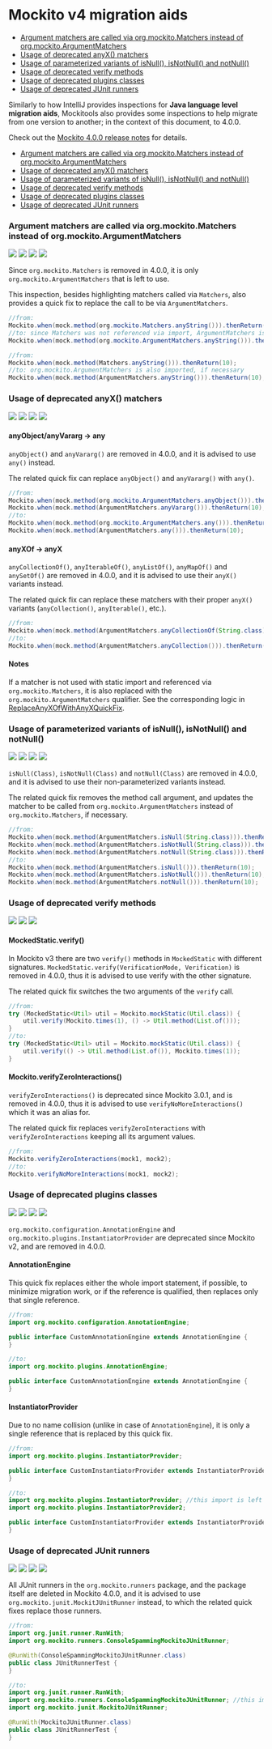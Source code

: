 # Mockito v4 migration aids

<!-- TOC -->
* [Argument matchers are called via org.mockito.Matchers instead of org.mockito.ArgumentMatchers](#argument-matchers-are-called-via-orgmockitomatchers-instead-of-orgmockitoargumentmatchers)
* [Usage of deprecated anyX() matchers](#usage-of-deprecated-anyx-matchers)
* [Usage of parameterized variants of isNull(), isNotNull() and notNull()](#usage-of-parameterized-variants-of-isnull-isnotnull-and-notnull)
* [Usage of deprecated verify methods](#usage-of-deprecated-verify-methods)
* [Usage of deprecated plugins classes](#usage-of-deprecated-plugins-classes)
* [Usage of deprecated JUnit runners](#usage-of-deprecated-junit-runners)
<!-- TOC -->

Similarly to how IntelliJ provides inspections for **Java language level migration aids**, Mockitools also provides
some inspections to help migrate from one version to another; in the context of this document, to 4.0.0.

Check out the [Mockito 4.0.0 release notes](https://github.com/mockito/mockito/releases/tag/v4.0.0) for details.

- [Argument matchers are called via org.mockito.Matchers instead of org.mockito.ArgumentMatchers](#argument-matchers-are-called-via-orgmockitomatchers-instead-of-orgmockitoargumentmatchers)
- [Usage of deprecated anyX() matchers](#usage-of-deprecated-anyx-matchers)
- [Usage of parameterized variants of isNull(), isNotNull() and notNull()](#usage-of-parameterized-variants-of-isnull-isnotnull-and-notnull)
- [Usage of deprecated verify methods](#usage-of-deprecated-verify-methods)
- [Usage of deprecated plugins classes](#usage-of-deprecated-plugins-classes)
- [Usage of deprecated JUnit runners](#usage-of-deprecated-junit-runners)

### Argument matchers are called via org.mockito.Matchers instead of org.mockito.ArgumentMatchers

![](https://img.shields.io/badge/since-0.1.0-blue) [![](https://img.shields.io/badge/implementation-ArgumentMatchersCalledViaMatchersInspection-blue)](../src/main/java/com/picimako/mockitools/inspection/migrationaids/v4/ArgumentMatchersCalledViaMatchersInspection.java)
![](https://img.shields.io/badge/mockito-2.x-orange) ![](https://img.shields.io/badge/mockito-3.x-orange)

Since `org.mockito.Matchers` is removed in 4.0.0, it is only `org.mockito.ArgumentMatchers` that is left to use.

This inspection, besides highlighting matchers called via `Matchers`, also provides a quick fix to replace the call to
be via `ArgumentMatchers`.

```java
//from:
Mockito.when(mock.method(org.mockito.Matchers.anyString())).thenReturn(10);
//to: since Matchers was not referenced via import, ArgumentMatchers is kept that way too
Mockito.when(mock.method(org.mockito.ArgumentMatchers.anyString())).thenReturn(10);
```

```java
//from:
Mockito.when(mock.method(Matchers.anyString())).thenReturn(10);
//to: org.mockito.ArgumentMatchers is also imported, if necessary
Mockito.when(mock.method(ArgumentMatchers.anyString())).thenReturn(10);
```

### Usage of deprecated anyX() matchers

![](https://img.shields.io/badge/since-0.1.0-blue) [![](https://img.shields.io/badge/implementation-UsageOfAnyMatchersInspection-blue)](../src/main/java/com/picimako/mockitools/inspection/migrationaids/v4/UsageOfAnyMatchersInspection.java)
![](https://img.shields.io/badge/mockito-2.x-orange) ![](https://img.shields.io/badge/mockito-3.x-orange)

#### anyObject/anyVararg -> any

`anyObject()` and `anyVararg()` are removed in 4.0.0, and it is advised to use `any()` instead.

The related quick fix can replace `anyObject()` and `anyVararg()` with `any()`.

```java
//from:
Mockito.when(mock.method(org.mockito.ArgumentMatchers.anyObject())).thenReturn(10);
Mockito.when(mock.method(ArgumentMatchers.anyVararg())).thenReturn(10);
//to:
Mockito.when(mock.method(org.mockito.ArgumentMatchers.any())).thenReturn(10);
Mockito.when(mock.method(ArgumentMatchers.any())).thenReturn(10);
```

#### anyXOf -> anyX

`anyCollectionOf()`, `anyIterableOf()`, `anyListOf()`, `anyMapOf()` and `anySetOf()` are removed in 4.0.0, and it is advised to use their `anyX()` variants instead.

The related quick fix can replace these matchers with their proper `anyX()` variants (`anyCollection()`, `anyIterable()`, etc.).  

```java
//from:
Mockito.when(mock.method(ArgumentMatchers.anyCollectionOf(String.class))).thenReturn(10);
//to:
Mockito.when(mock.method(ArgumentMatchers.anyCollection())).thenReturn(10);
```

#### Notes

If a matcher is not used with static import and referenced via `org.mockito.Matchers`, it is also replaced
with the `org.mockito.ArgumentMatchers` qualifier. See the corresponding logic in [ReplaceAnyXOfWithAnyXQuickFix](../src/main/java/com/picimako/mockitools/inspection/migrationaids/v4/UsageOfAnyMatchersInspection.java).

### Usage of parameterized variants of isNull(), isNotNull() and notNull()

![](https://img.shields.io/badge/since-0.1.0-blue) [![](https://img.shields.io/badge/implementation-UsageOfAnyMatchersInspection-blue)](../src/main/java/com/picimako/mockitools/inspection/migrationaids/v4/UsageOfAnyMatchersInspection.java)
![](https://img.shields.io/badge/mockito-2.x-orange) ![](https://img.shields.io/badge/mockito-3.x-orange)

`isNull(Class)`, `isNotNull(Class)` and `notNull(Class)` are removed in 4.0.0, and it is advised to use their non-parameterized variants instead.

The related quick fix removes the method call argument, and updates the matcher to be called from `org.mockito.ArgumentMatchers` instead of `org.mockito.Matchers`, if necessary.

```java
//from:
Mockito.when(mock.method(ArgumentMatchers.isNull(String.class))).thenReturn(10);
Mockito.when(mock.method(ArgumentMatchers.isNotNull(String.class))).thenReturn(10);
Mockito.when(mock.method(ArgumentMatchers.notNull(String.class))).thenReturn(10);
//to:
Mockito.when(mock.method(ArgumentMatchers.isNull())).thenReturn(10);
Mockito.when(mock.method(ArgumentMatchers.isNotNull())).thenReturn(10);
Mockito.when(mock.method(ArgumentMatchers.notNull())).thenReturn(10);
```

### Usage of deprecated verify methods

![](https://img.shields.io/badge/since-0.1.0-blue) [![](https://img.shields.io/badge/implementation-UsageOfDeprecatedVerifyInspection-blue)](../src/main/java/com/picimako/mockitools/inspection/migrationaids/v4/UsageOfDeprecatedVerifyInspection.java)
![](https://img.shields.io/badge/mockito-3.x-orange)

#### MockedStatic.verify()
In Mockito v3 there are two `verify()` methods in `MockedStatic` with different signatures.
`MockedStatic.verify(VerificationMode, Verification)` is removed in 4.0.0, thus it is advised to use verify with the other signature.

The related quick fix switches the two arguments of the `verify` call.

```java
//from:
try (MockedStatic<Util> util = Mockito.mockStatic(Util.class)) {
    util.verify(Mockito.times(1), () -> Util.method(List.of()));
}
//to:
try (MockedStatic<Util> util = Mockito.mockStatic(Util.class)) {
    util.verify(() -> Util.method(List.of()), Mockito.times(1));
}
```

#### Mockito.verifyZeroInteractions()

`verifyZeroInteractions()` is deprecated since Mockito 3.0.1, and is removed in 4.0.0, thus it is advised to use `verifyNoMoreInteractions()` which it was an alias for.

The related quick fix replaces `verifyZeroInteractions` with `verifyZeroInteractions` keeping all its argument values.

```java
//from:
Mockito.verifyZeroInteractions(mock1, mock2);
//to:
Mockito.verifyNoMoreInteractions(mock1, mock2);
```

### Usage of deprecated plugins classes

![](https://img.shields.io/badge/since-0.1.0-blue) [![](https://img.shields.io/badge/implementation-UsageOfDeprecatedPluginClassesInspection-blue)](../src/main/java/com/picimako/mockitools/inspection/migrationaids/v4/UsageOfDeprecatedPluginClassesInspection.java)
![](https://img.shields.io/badge/mockito-2.x-orange) ![](https://img.shields.io/badge/mockito-3.x-orange)

`org.mockito.configuration.AnnotationEngine` and `org.mockito.plugins.InstantiatorProvider` are deprecated since Mockito v2, and are removed in 4.0.0.

#### AnnotationEngine

This quick fix replaces either the whole import statement, if possible, to minimize migration work, or if the reference is qualified, then replaces only that single reference.

```java
//from:
import org.mockito.configuration.AnnotationEngine;

public interface CustomAnnotationEngine extends AnnotationEngine {
}

//to:
import org.mockito.plugins.AnnotationEngine;

public interface CustomAnnotationEngine extends AnnotationEngine {
}
```

#### InstantiatorProvider

Due to no name collision (unlike in case of `AnnotationEngine`), it is only a single reference that is replaced by this quick fix.

```java
//from:
import org.mockito.plugins.InstantiatorProvider;

public interface CustomInstantiatorProvider extends InstantiatorProvider {
}

//to:
import org.mockito.plugins.InstantiatorProvider; //this import is left in for now
import org.mockito.plugins.InstantiatorProvider2;

public interface CustomInstantiatorProvider extends InstantiatorProvider2 {
}
```

### Usage of deprecated JUnit runners

![](https://img.shields.io/badge/since-0.1.0-blue) [![](https://img.shields.io/badge/implementation-UsageOfOldJUnitRunnerInspection-blue)](../src/main/java/com/picimako/mockitools/inspection/migrationaids/v4/UsageOfOldJUnitRunnerInspection.java)
![](https://img.shields.io/badge/mockito-2.x-orange) ![](https://img.shields.io/badge/mockito-3.x-orange)

All JUnit runners in the `org.mockito.runners` package, and the package itself are deleted in Mockito 4.0.0, and it is advised to use `org.mockito.junit.MockitJUnitRunner` instead,
to which the related quick fixes replace those runners.

```java
//from:
import org.junit.runner.RunWith;
import org.mockito.runners.ConsoleSpammingMockitoJUnitRunner;

@RunWith(ConsoleSpammingMockitoJUnitRunner.class)
public class JUnitRunnerTest {
}

//to:
import org.junit.runner.RunWith;
import org.mockito.runners.ConsoleSpammingMockitoJUnitRunner; //this import is left in for now
import org.mockito.junit.MockitoJUnitRunner;

@RunWith(MockitoJUnitRunner.class)
public class JUnitRunnerTest {
}
```
